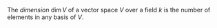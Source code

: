 The *dimension* $\dim V$ of a vector space $V$ over a field $k$ is the number of elements in any basis of $V$.
